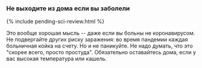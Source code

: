 ### Не выходите из дома если вы заболели

{% include pending-sci-review.html %}

Это вообще хорошая мысль -- даже если вы больны не коронавирусом. Не подвергайте других риску заражения: во время пандемии каждая больничная койка на счету. Но и не паникуйте. Не надо думать, что это "скорее всего, 
просто простуда". Обязательно оставайтесь дома, если у вас высокая температура или кашель.
